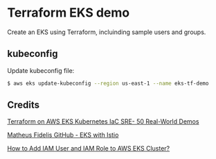 # Terraform EKS demo

Create an EKS using Terraform, incluinding sample users and groups.

## kubeconfig

Update kubeconfig file:

```bash
$ aws eks update-kubeconfig --region us-east-1 --name eks-tf-demo
```

## Credits

[Terraform on AWS EKS Kubernetes IaC SRE- 50 Real-World Demos](https://www.udemy.com/course/terraform-on-aws-eks-kubernetes-iac-sre-50-real-world-demos/)

[Matheus Fidelis GitHub - EKS with Istio](https://github.com/msfidelis/eks-with-istio)

[How to Add IAM User and IAM Role to AWS EKS Cluster?](https://antonputra.com/kubernetes/add-iam-user-and-iam-role-to-eks/)
